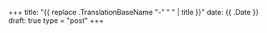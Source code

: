 +++
title: "{{ replace .TranslationBaseName "-" " " | title }}"
date: {{ .Date }}
draft: true
type = "post"
+++
